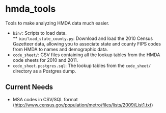 hmda_tools
==========

Tools to make analyzing HMDA data much easier.

* `bin/`: Scripts to load data.  
** `bin/load_state_county.py`: Download and load the 2010 Census Gazetteer data, allowing you to associate state and county FIPS codes from HMDA to names and demographic data.
* `code_sheet/`: CSV files containing all the lookup tables from the
  HMDA code sheets for 2010 and 2011.
* `code_sheet.postgres.sql`: The lookup tables from the `code_sheet/`
  directory as a Postgres dump.

Current Needs
-------------
* MSA codes in CSV/SQL format (http://www.census.gov/population/metro/files/lists/2009/List1.txt)
